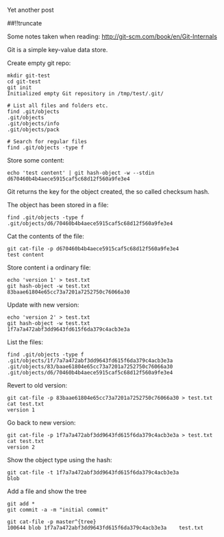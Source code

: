 Yet another post

[meta:author]: <> (Jonas Colmsjo)
[meta:title]: <> (Git-internals.md)
[meta:date]: <> (2012-01-01)
[meta:nested:key]: <> (Metadata value)

##!!truncate


Some notes taken when reading: http://git-scm.com/book/en/Git-Internals

Git is a simple key-value data store.

Create empty git repo:
```
mkdir git-test
cd git-test
git init
Initialized empty Git repository in /tmp/test/.git/

# List all files and folders etc.
find .git/objects
.git/objects
.git/objects/info
.git/objects/pack

# Search for regular files
find .git/objects -type f
```

Store some content:
```
echo 'test content' | git hash-object -w --stdin
d670460b4b4aece5915caf5c68d12f560a9fe3e4
```
Git returns the key for the object created, the so called checksum hash.

The object has been stored in a file:
```
find .git/objects -type f 
.git/objects/d6/70460b4b4aece5915caf5c68d12f560a9fe3e4
```

Cat the contents of the file:
```
git cat-file -p d670460b4b4aece5915caf5c68d12f560a9fe3e4
test content
```

Store content i a ordinary file:
```
echo 'version 1' > test.txt
git hash-object -w test.txt 
83baae61804e65cc73a7201a7252750c76066a30
```

Update with new version:
```
echo 'version 2' > test.txt
git hash-object -w test.txt 
1f7a7a472abf3dd9643fd615f6da379c4acb3e3a
```

List the files:
```
find .git/objects -type f 
.git/objects/1f/7a7a472abf3dd9643fd615f6da379c4acb3e3a
.git/objects/83/baae61804e65cc73a7201a7252750c76066a30
.git/objects/d6/70460b4b4aece5915caf5c68d12f560a9fe3e4
```

Revert to old version:
```
git cat-file -p 83baae61804e65cc73a7201a7252750c76066a30 > test.txt 
cat test.txt 
version 1
```

Go back to new version:
```
git cat-file -p 1f7a7a472abf3dd9643fd615f6da379c4acb3e3a > test.txt 
cat test.txt 
version 2
```

Show the object type using the hash:
```
git cat-file -t 1f7a7a472abf3dd9643fd615f6da379c4acb3e3a
blob
```

Add a file and show the tree
```
git add *
git commit -a -m "initial commit"

git cat-file -p master^{tree}
100644 blob 1f7a7a472abf3dd9643fd615f6da379c4acb3e3a	test.txt
```


